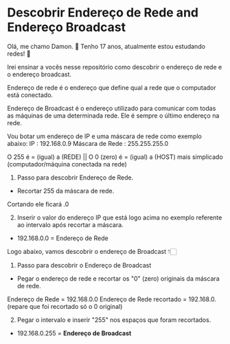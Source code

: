 # Descobrir Endereço de Rede and Endereço Broadcast

Olá, me chamo Damon. 👋
Tenho 17 anos, atualmente estou estudando redes! 📡

Irei ensinar a vocês nesse repositório como descobrir o endereço de rede e o endereço broadcast.

Endereço de rede é o endereço que define qual a rede que o computador está conectado.

Endereço de Broadcast é o endereço utilizado para comunicar com todas as máquinas de uma determinada rede. Ele é sempre o último endereço na rede.

Vou botar um endereço de IP e uma máscara de rede como exemplo abaixo:
IP : 192.168.0.9
Máscara de Rede : 255.255.255.0

O 255 é = (igual) a (REDE) ||
O 0 (zero) é = (igual) a (HOST) mais simplicado (computador/máquina conectada na rede)

1) Passo para descobrir Endereço de Rede.

- Recortar 255 da máscara de rede.

Cortando ele ficará .0

2) Inserir o valor do endereço IP que está logo acima no exemplo referente ao intervalo após recortar a máscara.

- 192.168.0.0 = Endereço de Rede


Logo abaixo, vamos descobrir o endereço de Broadcast 👇🏻

1) Passo para descobrir o Endereço de Broadcast

- Pegar o endereço de rede e recortar os "0" (zero) originais da máscara de rede.

Endereço de Rede = 192.168.0.0
Endereço de Rede recortado = 192.168.0. (repare que foi recortado só o 0 original)

2) Pegar o intervalo e inserir "255" nos espaços que foram recortados.

- 192.168.0.255 = **Endereço de Broadcast**
